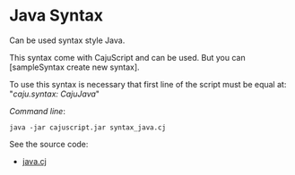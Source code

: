 # Java Syntax

Can be used syntax style Java.

This syntax come with CajuScript and can be used. But you can [sampleSyntax create new syntax].

To use this syntax is necessary that first line of the script must be equal at:
"*caju.syntax: CajuJava*"

*Command line*:

`java -jar cajuscript.jar syntax_java.cj`

See the source code:

- [java.cj](java.cj)
